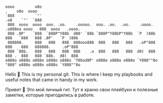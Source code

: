 ```
oooo         o8o                                                        .    o8o  oooo                  
`888         `"'                                                      .o8    `"'  `888                  
 888  oooo  oooo  ooo. .oo.    .ooooo.  ooo. .oo.  .oo.    .oooo.   .o888oo oooo   888  oooo   .oooo.   
 888 .8P'   `888  `888P"Y88b  d88' `88b `888P"Y88bP"Y88b  `P  )88b    888   `888   888 .8P'   `P  )88b  
 888888.     888   888   888  888ooo888  888   888   888   .oP"888    888    888   888888.     .oP"888  
 888 `88b.   888   888   888  888    .o  888   888   888  d8(  888    888 .  888   888 `88b.  d8(  888  
o888o o888o o888o o888o o888o `Y8bod8P' o888o o888o o888o `Y888""8o   "888" o888o o888o o888o `Y888""8o
```
Hello 👋
This is my personal git. This is where I keep my playbooks and useful notes that came in handy in my work.

Привет 👋
Это мой личный гит. Тут я храню свои плейбуки и полезные заметки, которые пригодились в работе.
<!--
**kinematika/kinematika** is a ✨ _special_ ✨ repository because its `README.md` (this file) appears on your GitHub profile.

Here are some ideas to get you started:

- 🔭 I’m currently working on ...
- 🌱 I’m currently learning ...
- 👯 I’m looking to collaborate on ...
- 🤔 I’m looking for help with ...
- 💬 Ask me about ...
- 📫 How to reach me: ...
- 😄 Pronouns: ...
- ⚡ Fun fact: ...
-->
